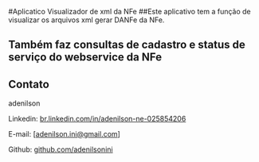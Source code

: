 #Aplicatico Visualizador de xml da NFe
##Este aplicativo tem a função de visualizar os arquivos xml gerar DANFe da NFe.

## Também faz consultas de cadastro e status de serviço do webservice da NFe

## Contato

adenilson 

Linkedin:  [br.linkedin.com/in/adenilson-ne-025854206](https://br.linkedin.com/in/adenilson-ne-025854206)

E-mail:  [adenilson.ini@gmail.com]

Github:  [github.com/adenilsonini](https://github.com/adenilsonini)

